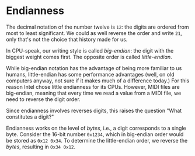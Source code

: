 # Endianness

The decimal notation of the number twelve is `12`:
the digits are ordered from most to least significant.
We could as well reverse the order and write `21`, only
that's not the choice that history made for us.

In CPU-speak, our writing style is called *big-endian*:
the digit with the biggest weight comes first.
The opposite order is called *little-endian*.

While big-endian notation has the advantage of
being more familiar to us humans, little-endian
has some performance advantages (well, on old computers anyway, not sure
if it makes much of a difference today.)
For this reason Intel chose little endianness for its CPUs.
However, MIDI files are big-endian, meaning
that every time we read a value from a MIDI file,
we need to reverse the digit order.

Since endianness involves reverses digits, this raises
the question "What constitutes a digit?"

Endianness works on the level of *bytes*, i.e., a digit
corresponds to a single byte. Consider the 16-bit number `0x1234`,
which in big-endian order would be stored as `0x12 0x34`.
To determine the little-endian order, we reverse
the *bytes*, resulting in `0x34 0x12`.

